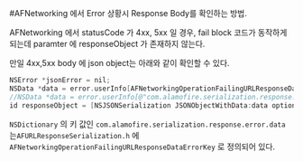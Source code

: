#AFNetworking 에서 Error 상황시 Response Body를 확인하는 방법.

AFNetworking 에서 statusCode 가 4xx, 5xx 일 경우, fail block 코드가 동작하게 되는데 paramter 에 responseObject 가 존재하지 않는다.

만일 4xx,5xx body 에 json object는 아래와 같이 확인할 수 있다.

```objective-c
NSError *jsonError = nil;
NSData *data = error.userInfo[AFNetworkingOperationFailingURLResponseDataErrorKey];
//NSData *data = error.userInfo[@"com.alamofire.serialization.response.error.data"];
id responseObject = [NSJSONSerialization JSONObjectWithData:data options:kNilOptions error:&jsonError];
```

`NSDictionary` 의 키 값인 `com.alamofire.serialization.response.error.data` 는`AFURLResponseSerialization.h` 에 `AFNetworkingOperationFailingURLResponseDataErrorKey` 로 정의되어 있다.
